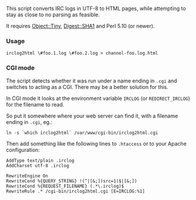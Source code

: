 This script converts IRC logs in UTF-8 to HTML pages, while
attempting to stay as close to no parsing as feasible.

It requires [Object::Tiny][1], [Digest::SHA1][2] and Perl 5.10 (or newer).

[1]: http://search.cpan.org/dist/Object-Tiny/
[2]: http://search.cpan.org/dist/Digest-SHA1/

### Usage

	irclog2html \#foo.1.log \#foo.2.log > channel-foo.log.html

### CGI mode

The script detects whether it was run under a name ending in
`.cgi` and switches to acting as a CGI. There may be a better
solution for this.

In CGI mode it looks at the environment variable `IRCLOG` (or
`REDIRECT_IRCLOG`) for the filename to read.

So put it somewhere where your web server can find it,
with a filename ending in `.cgi`, eg.:

	ln -s `which irclog2html` /var/www/cgi-bin/irclog2html.cgi

Then add something like the following lines to `.htaccess`
or to your Apache configuration:

	AddType text/plain .irclog
	AddCharset utf-8 .irclog

	RewriteEngine On
	RewriteCond %{QUERY_STRING} !(^|[&;])src=1($|[&;])
	RewriteCond %{REQUEST_FILENAME} (.*\.irclog)$
	RewriteRule .* /cgi-bin/irclog2html.cgi [E=IRCLOG:%1]

<!-- vim: tw=62
-->
